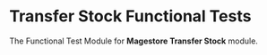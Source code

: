 # Transfer Stock Functional Tests

The Functional Test Module for **Magestore Transfer Stock** module.
